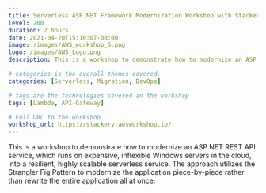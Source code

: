 ```yaml
---
title: Serverless ASP.NET Framework Modernization Workshop with Stackery
level: 200
duration: 2 hours
date: 2021-04-20T15:10:07-08:00
image: /images/AWS_workshop_5.png
logo: /images/AWS_Logo.png
description: This is a workshop to demonstrate how to modernize an ASP.NET REST API service, which runs on expensive, inflexible Windows servers in the cloud, into a resilient, highly scalable serverless service. The approach utilizes the Strangler Fig Pattern to modernize the application piece-by-piece rather than rewrite the entire application all at once.

# categories is the overall themes covered. 
categories: [Serverless, Migration, DevOps]

# tags are the technologies covered in the workshop
tags: [Lambda, API-Gateway]

# Full URL to the workshop
workshop_url: https://stackery.awsworkshop.io/
---
```

This is a workshop to demonstrate how to modernize an ASP.NET REST API service, which runs on expensive, inflexible Windows servers in the cloud, into a resilient, highly scalable serverless service. The approach utilizes the Strangler Fig Pattern to modernize the application piece-by-piece rather than rewrite the entire application all at once.